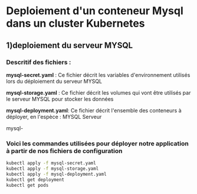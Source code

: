 # Deploiement d'un conteneur Mysql dans un cluster Kubernetes 

## 1)deploiement du serveur MYSQL


### Descritif des fichiers : 

**mysql-secret.yaml** : Ce fichier décrit les variables d'environnement utilisés lors du déploiement du serveur MYSQL 

**mysql-storage.yaml** : Ce fichier décrit les volumes qui vont être utilisés par le serveur MYSQL pour stocker les données 

**mysql-deployment.yaml**: Ce fichier décrit l'ensemble des conteneurs à déployer, en l'espèce : MYSQL Serveur

mysql-

### Voici les commandes utilisées pour déployer notre application à partir de nos fichiers de configuration
```bash
kubectl apply -f mysql-secret.yaml
kubectl apply -f mysql-storage.yaml
kubectl apply -f mysql-deployment.yaml
kubectl get deployment
kubectl get pods
```

